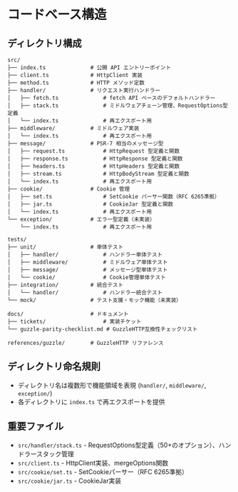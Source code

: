 # コードベース構造

## ディレクトリ構成

```
src/
├── index.ts              # 公開 API エントリーポイント
├── client.ts             # HttpClient 実装
├── method.ts             # HTTP メソッド定数
├── handler/              # リクエスト実行ハンドラー
│   ├── fetch.ts              # fetch API ベースのデフォルトハンドラー
│   ├── stack.ts              # ミドルウェアチェーン管理、RequestOptions型定義
│   └── index.ts              # 再エクスポート用
├── middleware/           # ミドルウェア実装
│   └── index.ts              # 再エクスポート用
├── message/              # PSR-7 相当のメッセージ型
│   ├── request.ts            # HttpRequest 型定義と関数
│   ├── response.ts           # HttpResponse 型定義と関数
│   ├── headers.ts            # HttpHeaders 型定義と関数
│   ├── stream.ts             # HttpBodyStream 型定義と関数
│   └── index.ts              # 再エクスポート用
├── cookie/               # Cookie 管理
│   ├── set.ts                # SetCookie パーサー関数（RFC 6265準拠）
│   ├── jar.ts                # CookieJar 型定義と関数
│   └── index.ts              # 再エクスポート用
└── exception/            # エラー型定義（未実装）
    └── index.ts              # 再エクスポート用

tests/
├── unit/                 # 単体テスト
│   ├── handler/              # ハンドラー単体テスト
│   ├── middleware/           # ミドルウェア単体テスト
│   ├── message/              # メッセージ型単体テスト
│   └── cookie/               # Cookie管理単体テスト
├── integration/          # 統合テスト
│   └── handler/              # ハンドラー統合テスト
└── mock/                 # テスト支援・モック機能（未実装）

docs/                     # ドキュメント
├── tickets/                  # 実装チケット
└── guzzle-parity-checklist.md # GuzzleHTTP互換性チェックリスト

references/guzzle/        # GuzzleHTTP リファレンス
```

## ディレクトリ命名規則
- ディレクトリ名は複数形で機能領域を表現 (`handler/`, `middleware/`, `exception/`)
- 各ディレクトリに `index.ts` で再エクスポートを提供

## 重要ファイル
- `src/handler/stack.ts` - RequestOptions型定義（50+のオプション）、ハンドラースタック管理
- `src/client.ts` - HttpClient実装、mergeOptions関数
- `src/cookie/set.ts` - SetCookieパーサー（RFC 6265準拠）
- `src/cookie/jar.ts` - CookieJar実装

